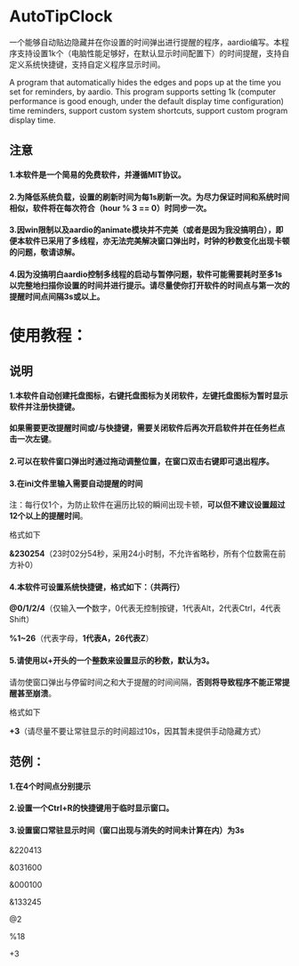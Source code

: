 # AutoTipClock
一个能够自动贴边隐藏并在你设置的时间弹出进行提醒的程序，aardio编写。本程序支持设置1k个（电脑性能足够好，在默认显示时间配置下）的时间提醒，支持自定义系统快捷键，支持自定义程序显示时间。

A program that automatically hides the edges and pops up at the time you set for reminders, by aardio. This program supports setting 1k (computer performance is good enough, under the default display time configuration) time reminders, support custom system shortcuts, support custom program display time.

## 注意
#### 1.本软件是一个简易的免费软件，并遵循MIT协议。

#### 2.为降低系统负载，设置的刷新时间为每1s刷新一次。为尽力保证时间和系统时间相似，软件将在每次符合（hour % 3 == 0）时同步一次。

#### 3.因win限制以及aardio的animate模块并不完美（或者是因为我没搞明白），即便本软件已采用了多线程，亦无法完美解决窗口弹出时，时钟的秒数变化出现卡顿的问题，敬请谅解。

#### 4.因为没搞明白aardio控制多线程的启动与暂停问题，软件可能需要耗时至多1s以完整地扫描你设置的时间并进行提示。请尽量使你打开软件的时间点与第一次的提醒时间点间隔3s或以上。

# 使用教程：
## 说明
#### 1.本软件自动创建托盘图标，右键托盘图标为关闭软件，**左键托盘图标为暂时显示软件并注册快捷键**。

**如果需要更改提醒时间或/与快捷键，需要关闭软件后再次开启软件并在任务栏点击一次左键**。

#### 2.可以在软件窗口弹出时通过拖动调整位置，**在窗口双击右键即可退出程序**。

#### 3.在ini文件里输入需要自动提醒的时间

注：每行仅1个，为防止软件在遍历比较的瞬间出现卡顿，**可以但不建议设置超过12个以上的提醒时间**。

格式如下

**&230254**（23时02分54秒，采用24小时制，不允许省略秒，所有个位数需在前方补0）

#### 4.本软件可设置系统快捷键，格式如下：（共两行）

**@0/1/2/4**（仅输入**一个**数字，0代表无控制按键，1代表Alt，2代表Ctrl，4代表Shift）

**%1~26**（代表字母，**1代表A，26代表Z**）

#### 5.请使用**以+开头的一个整数**来设置显示的秒数，**默认为3**。

请勿使窗口弹出与停留时间之和大于提醒的时间间隔，**否则将导致程序不能正常提醒甚至崩溃**。

格式如下

**+3**（请尽量不要让常驻显示的时间超过10s，因其暂未提供手动隐藏方式）

## 范例：
#### 1.在4个时间点分别提示
#### 2.设置一个Ctrl+R的快捷键用于临时显示窗口。
#### 3.设置窗口常驻显示时间（窗口出现与消失的时间未计算在内）为3s
&220413

&031600

&000100

&133245

@2

%18

+3
